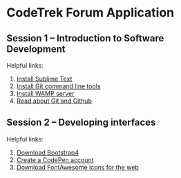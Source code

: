 # CodeTrek Forum Application

## Session 1 – Introduction to Software Development
Helpful links:

1. [Install Sublime Text](https://www.sublimetext.com/)
2. [Install Git command line tools](https://git-scm.com/downloads)
3. [Install WAMP server](http://www.wampserver.com/en/)
4. [Read about Git and Github](https://blog.udacity.com/2015/06/a-beginners-git-github-tutorial.html)


## Session 2 – Developing interfaces
Helpful links:

1. [Download Bootstrap4](http://getbootstrap.com)
2. [Create a CodePen account](https://codepen.io)
3. [Download FontAwesome icons for the web](https://fontawesome.com/)
